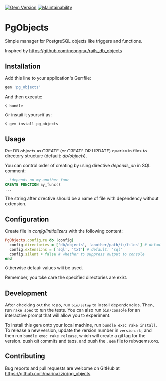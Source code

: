 [![Gem Version](https://badge.fury.io/rb/pg_objects.svg)](https://badge.fury.io/rb/pg_objects)
[![Maintainability](https://api.codeclimate.com/v1/badges/935cd23d8f899b6d8057/maintainability)](https://codeclimate.com/github/marinazzio/pg_objects/maintainability)

# PgObjects

Simple manager for PostgreSQL objects like triggers and functions.

Inspired by https://github.com/neongrau/rails_db_objects

## Installation

Add this line to your application's Gemfile:

```ruby
gem 'pg_objects'
```

And then execute:

    $ bundle

Or install it yourself as:

    $ gem install pg_objects

## Usage

Put DB objects as CREATE (or CREATE OR UPDATE) queries in files to directory structure (default: *db/objects*).

You can control order of creating by using directive *depends_on* in SQL comment:

```sql
--!depends_on my_another_func
CREATE FUNCTION my_func()
...
```

The string after directive should be a name of file with dependency without extension.

## Configuration

Create file in *config/initializers* with the following content:

```ruby
PgObjects.configure do |config|
  config.directories = ['db/objects', 'another/path/to/files'] # default: 'db/objects'
  config.extensions = ['sql', 'txt'] # default: 'sql'
  config.silent = false # whether to suppress output to console
end
```

Otherwise default values will be used.

Remember, you take care the specified directories are exist.

## Development

After checking out the repo, run `bin/setup` to install dependencies. Then, run `rake spec` to run the tests. You can also run `bin/console` for an interactive prompt that will allow you to experiment.

To install this gem onto your local machine, run `bundle exec rake install`. To release a new version, update the version number in `version.rb`, and then run `bundle exec rake release`, which will create a git tag for the version, push git commits and tags, and push the `.gem` file to [rubygems.org](https://rubygems.org).

## Contributing

Bug reports and pull requests are welcome on GitHub at https://github.com/marinazzio/pg_objects.
